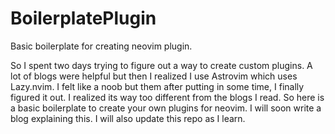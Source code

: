 # BoilerplatePlugin
Basic boilerplate for creating neovim plugin.

So I spent two days trying to figure out a way to create custom plugins.
A lot of blogs were helpful but then I realized I use 
Astrovim which uses Lazy.nvim. I felt like a noob but them after putting in some time, I finally figured it out.
I realized its way too different from the blogs I read. So here is a basic boilerplate to create your own 
plugins for neovim.
I will soon write a blog explaining this. I will also update this repo as I learn.
